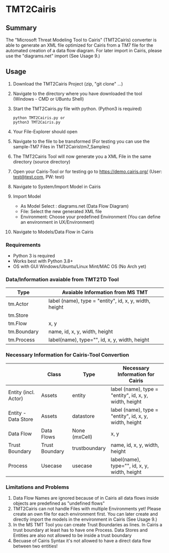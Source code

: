 # TMT2Cairis

## Summary
The "Microsoft Threat Modeling Tool to Cairis" (TMT2Cairis) converter is able to generate an XML file optimized for 
Cairis from a TM7 file for the automated creation of a data flow diagram. For later import in Cairis, please use 
the "diagrams.net" import (See Usage 9.)

## Usage
1. Download the TMT2Cairis Project (zip, "git clone" ...)
2. Navigate to the directory where you have downloaded the tool (Windows - CMD or UBuntu Shell)
3. Start the TMT2Cairis.py file with python. (Python3 is required)
            
    ```console
    python TMT2Cairis.py or
    python3 TMT2Cairis.py
    ```
4. Your File-Explorer should open
5. Navigate to the file to be transformed (For testing you can use the sample-TM7 Files in TMT2Cairis\tm7_Samples)
6. The TMT2Cairis Tool will now generate you a XML File in the same directory (source directory)
7. Open your Cairis-Tool or for testing go to https://demo.cairis.org/ (User: test@test.com, PW: test)
8. Navigate to System/Import Model in Cairis
9. Import Model
    - As Model Select : diagrams.net (Data Flow Diagram)
    - File: Select the new generated XML file
    - Environment: Choose your predefined Environment (You can define an environment in UX/Environment)
10. Navigate to Models/Data Flow in Cairis

### Requirements
- Python 3 is required
- Works best with Python 3.8+
- OS with GUI Windows/Ubuntu/Linux Mint/MAC OS (No Arch yet)

### Data/Information avaiable from TMT2TD Tool

|Type                |              |         Avaiable Information from MS TMT               |
|--------------------|--------------|--------------------------------------------------------|
| tm.Actor           |              | label (name), type = "entity", id, x, y, width, height |
| tm.Store           |              |                                                        | 
| tm.Flow            |              | x, y                                                   |
| tm.Boundary        |              | name, id, x, y, width, height                          |
| tm.Process         |              | label(name), type="", id, x, y, width, height          |  



### Necessary Information for Cairis-Tool Convertion
|                    |Class              |Type          |              Necessary Information for Cairis          |
|--------------------|-------------------|--------------|--------------------------------------------------------|
|Entity (incl. Actor)|Assets             |entity        | label (name), type = "entity", id, x, y, width, height |
|Entity - Data Store |Assets             |datastore     | label (name), type = "entity", id, x, y, width, height |
|Data Flow           |Data Flows         |None (mxCell) | x, y                                                   |
|Trust Boundary      |Trust Boundary     |trustboundary | name, id, x, y, width, height                          |
|Process             |Usecase            |usecase       | label(name), type="", id, x, y, width, height          |  
   
   
   
### Limitations and Problems
1. Data Flow Names are ignored because of in Cairis all data flows inside objects are predefined as "undefined flows"
2. TMT2Cairis can not handle Files with multiple Environments yet! Please create an own file for each environment first. 
You can later create and directly import the models in the environment in Cairis (See Usage 9.)
3. In the MS TMT Tool you can create Trust Boundaries as lines. In Cairis a trust boundary at least has to have one 
Process. Data Stores and Entities are also not allowed to be inside a trust boundary
4. Becuase of Cairis Syntax it's not allowed to have a direct data flow between two entities! 

